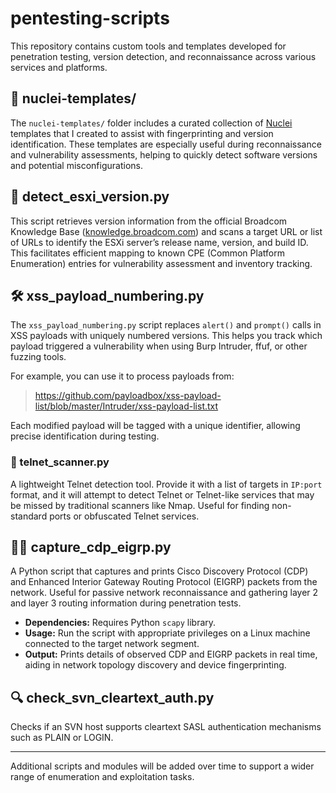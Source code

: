 # pentesting-scripts

This repository contains custom tools and templates developed for penetration testing, version detection, and reconnaissance across various services and platforms.

## 📁 nuclei-templates/

The `nuclei-templates/` folder includes a curated collection of [Nuclei](https://github.com/projectdiscovery/nuclei) templates that I created to assist with fingerprinting and version identification. These templates are especially useful during reconnaissance and vulnerability assessments, helping to quickly detect software versions and potential misconfigurations.

## 📜 detect_esxi_version.py

This script retrieves version information from the official Broadcom Knowledge Base ([knowledge.broadcom.com](https://knowledge.broadcom.com)) and scans a target URL or list of URLs to identify the ESXi server’s release name, version, and build ID. This facilitates efficient mapping to known CPE (Common Platform Enumeration) entries for vulnerability assessment and inventory tracking.

## 🛠️ xss_payload_numbering.py

The `xss_payload_numbering.py` script replaces `alert()` and `prompt()` calls in XSS payloads with uniquely numbered versions. This helps you track which payload triggered a vulnerability when using Burp Intruder, ffuf, or other fuzzing tools.

For example, you can use it to process payloads from:

> https://github.com/payloadbox/xss-payload-list/blob/master/Intruder/xss-payload-list.txt

Each modified payload will be tagged with a unique identifier, allowing precise identification during testing.

### 📡 telnet_scanner.py

A lightweight Telnet detection tool. Provide it with a list of targets in `IP:port` format, and it will attempt to detect Telnet or Telnet-like services that may be missed by traditional scanners like Nmap. Useful for finding non-standard ports or obfuscated Telnet services.
    
## 🕵️‍♂️ capture_cdp_eigrp.py

A Python script that captures and prints Cisco Discovery Protocol (CDP) and Enhanced Interior Gateway Routing Protocol (EIGRP) packets from the network. Useful for passive network reconnaissance and gathering layer 2 and layer 3 routing information during penetration tests.

- **Dependencies:** Requires Python `scapy` library.
- **Usage:** Run the script with appropriate privileges on a Linux machine connected to the target network segment.
- **Output:** Prints details of observed CDP and EIGRP packets in real time, aiding in network topology discovery and device fingerprinting.

## 🔍 check_svn_cleartext_auth.py

Checks if an SVN host supports cleartext SASL authentication mechanisms such as PLAIN or LOGIN.

---

Additional scripts and modules will be added over time to support a wider range of enumeration and exploitation tasks.

